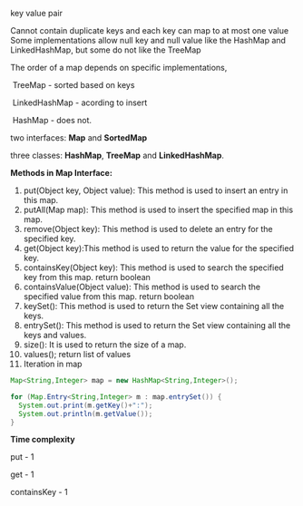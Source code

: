 key value pair

Cannot contain duplicate keys and each key can map to at most  one value Some implementations allow null key and null value like the HashMap and LinkedHashMap, but some do not like the TreeMap

The order of a map depends on specific implementations,

​	TreeMap - sorted based on keys

​	LinkedHashMap - acording to insert

​	HashMap - does not.

two interfaces: **Map** and **SortedMap**

three classes: **HashMap**, **TreeMap** and **LinkedHashMap**.

**Methods in Map Interface:**

1. put(Object key, Object value): This method is used to insert an entry in this map.
2. putAll(Map map): This method is used to insert the specified map in this map.
3. remove(Object key): This method is used to delete an entry for the specified key.
4. get(Object key):This method is used to return the value for the specified key.
5. containsKey(Object key): This method is used to search the specified key from this map. return boolean
6. containsValue(Object value): This method is used to search the specified value from this map. return boolean
7. keySet(): This method is used to return the Set view containing all the keys.
8. entrySet(): This method is used to return the Set view containing all the keys and values.
9. size(): It is used to return the size of a map.
10. values(); return list of values
11. Iteration in map

```java
Map<String,Integer> map = new HashMap<String,Integer>(); 

for (Map.Entry<String,Integer> m : map.entrySet()) { 
  System.out.print(m.getKey()+":"); 
  System.out.println(m.getValue()); 
} 
```

**Time complexity**

put - 1

get - 1

containsKey - 1

